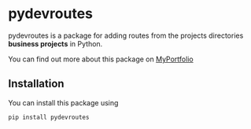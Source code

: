 # pydevroutes
pydevroutes is a package for adding routes from the projects directories
**business projects** in Python.

You can find out more about this package
on [MyPortfolio](https://lequispep.com)

## Installation
You can install this package using

```
pip install pydevroutes
```